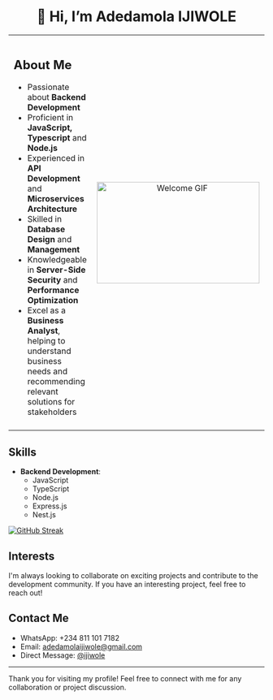 <h1 align="center">👋 Hi, I’m Adedamola IJIWOLE</h1>

<table>
  <tr>
    <td style="padding: 10px;">
      <h2>About Me</h2>
      <ul>
        <li>Passionate about <strong>Backend Development</strong></li>
        <li>Proficient in <strong>JavaScript,</strong> <strong>Typescript</strong> and <strong>Node.js</strong></li>
        <li>Experienced in <strong>API Development</strong> and <strong>Microservices Architecture</strong></li>
        <li>Skilled in <strong>Database Design</strong> and <strong>Management</strong></li>
        <li>Knowledgeable in <strong>Server-Side Security</strong> and <strong>Performance Optimization</strong></li>
        <li>Excel as a <strong>Business Analyst</strong>, helping to understand business needs and recommending relevant solutions for stakeholders</li>
      </ul>
    </td>
    <td style="text-align: center; padding: 10px;">
      <img src="https://camo.githubusercontent.com/f1f2bc6e7ec110b34bab4ec55aa5c93ebae552ae011f5756bd7b7f783d627a6d/68747470733a2f2f63646e2e6472696262626c652e636f6d2f75736572732f313136323037372f73637265656e73686f74732f333834383931342f70726f6772616d6d65722e676966" alt="Welcome GIF" width="320", height="200"/>
    </td>
  </tr>
</table>

## Skills
- **Backend Development**:
  - JavaScript
  - TypeScript
  - Node.js
  - Express.js
  - Nest.js

[![GitHub Streak](https://streak-stats.demolab.com?user=ijiwole&theme=git-dark)](https://git.io/streak-stats)

## Interests
I'm always looking to collaborate on exciting projects and contribute to the development community. If you have an interesting project, feel free to reach out!

## Contact Me
- WhatsApp: +234 811 101 7182
- Email: adedamolaijiwole@gmail.com
- Direct Message: [@ijiwole](https://github.com/ijiwole)

---

Thank you for visiting my profile! Feel free to connect with me for any collaboration or project discussion.
